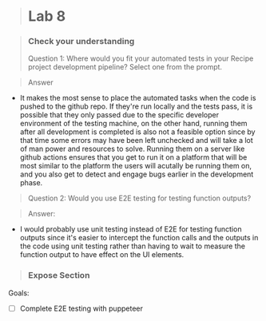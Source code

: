 > # Lab 8

> ### Check your understanding
> Question 1: Where would you fit your automated tests in your Recipe project development pipeline? Select one from the prompt.

> Answer
- It makes the most sense to place the automated tasks when the code is pushed to the github repo. If they're run locally and the tests pass, it is possible that they only passed due to the specific developer environment of the testing machine, on the other hand, running them after all development is completed is also not a feasible option since by that time some errors may have been left unchecked and will take a lot of man power and resources to solve. Running them on a server like github actions ensures that you get to run it on a platform that will be most similar to the platform the users will acutally be running them on, and you also get to detect and engage bugs earlier in the development phase.

> Question 2: Would you use E2E testing for testing function outputs?

> Answer: 
- I would probably use unit testing instead of E2E for testing function outputs since it's easier to intercept the function calls and the outputs in the code using unit testing rather than having to wait to measure the function output to have effect on the UI elements.

> ### Expose Section 

Goals:
- [ ] Complete E2E testing with puppeteer

